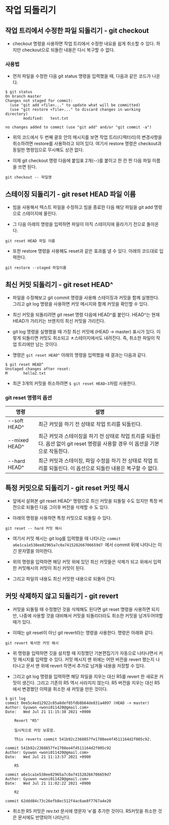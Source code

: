 # 작업 되돌리기

## 작업 트리에서 수정한 파일 되돌리기 - git checkout

* checkout 명령을 사용하면 작업 트리에서 수정한 내요을 쉽게 취소할 수 있다. 하지만 checkout으로 되돌린 내용은 다시 복구할 수 없다.

### 사용법

* 먼저 파일을 수정한 다음 git status 명령을 입력했을 때, 다음과 같은 코드가 나온다.

```
$ git status
On branch master
Changes not staged for commit:
  (use "git add <file>..." to update what will be committed)
  (use "git restore <file>..." to discard changes in working directory)
        modified:   test.txt

no changes added to commit (use "git add" and/or "git commit -a")
```

* 위의 코드에서 두 번째 괄호 안의 메시지를 보면 작업 트리(디렉터리)의 변경사항을 취소하려면 restore를 사용하라고 되어 있다. 여기서 restore 명령은 checkout과 동일한 명령임으로 무시해도 상관 없다.

* 이제 git checkout 명령 다음에 붙임표 2개(--)를 붙이고 한 칸 띈 다음 파일 이름을 쓰면 된다.

```git checkout -- 파일명```

## 스테이징 되돌리기 - git reset HEAD 파일 이름

* 빔을 사용해서 텍스트 파일을 수정하고 빔을 종료한 다음 해당 파일을 git add 명령으로 스테이지에 올린다.

* 그 다음 아래의 명령을 입력하면 파일이 아직 스테이지에 올라가기 전으로 돌아온다.

```git reset HEAD 파일 이름```

* 또한 restore 명령을 사용해도 reset과 같은 효과를 낼 수 있다. 아래의 코드대로 입력한다.

```git restore --staged 파일이름```

## 최신 커밋 되돌리기 - git reset HEAD^

* 파일을 수정해보고 git commit 명령을 사용해 스테이징과 커밋을 함께 실행한다. 그리고 git log 명령을 사용하면 커밋 메시지와 함께 커밋을 확인할 수 있다.

* 최신 커밋을 되돌리려면 git reset 명령 다음에 HEAD^를 붙인다. HEAD^는 현재 HEAD가 가리키는 브렌치의 최신 커밋을 가리킨다.

* git log 명령을 실행했을 때 가장 최신 커밋에 (HEAD -> master) 표시가 있다. 이렇게 되돌리면 커밋도 취소되고 ㅊ스테이지에서도 내려진다. 즉, 취소한 파일이 작업 트리에만 남는 것이다.

* 명령은  ```git reset HEAD^``` 아래의 명령을 입력했을 때 결과는 다음과 같다.

```
$ git reset HEAD^
Unstaged changes after reset:
M       hello2.txt
```

* 최큰 3개의 커밋을 취소하려면 ```$ git reset HEAD~3```처럼 사용한다.

### git reset 명령의 옵션

| 명령 | 설명 | 
| ---- | ---- |
| --soft HEAD^ | 최근 커밋을 하기 전 상태로 작업 트리를 되돌린다. |
| --mixed HEAD^ | 최근 커밋과 스테이징을 하기 전 상태로 작업 트리를 되돌린다. 옵션 없이 git reset 명령을 사용할 경우 이 옵션을 기본으로 작동한다. |
| --hard HEAD^ | 최근 커밋과 스테이징, 파일 수정을 하기 전 상태로 작업 트리를 되돌린다. 이 옵션으로 되돌린 내용은 복구할 수 없다. |

## 특정 커밋으로 되돌리기 - git reset 커밋 해시

* 앞에서 살펴본 git reset HEAD^ 명령으로 최신 커밋을 되돌릴 수도 있지만 특정 버전으로 되돌린 다음 그이후 버전을 삭제할 수 도 있다.

* 아래의 명령을 사용하면 특정 커밋으로 되돌릴 수 있다.

```git reset -- hard 커밋 해시```

* 여기서 커밋 해시는 git log를 입력했을 때 나타나는 ```commit a6e1ca1e538ee82965a7c0a741528266706659d7 ```에서 commit 뒤에 나타나는 이 긴 문자열을 의미한다.

* 위의 명령을 입력하면 해당 커밋 위에 있던 최신 커밋들은 삭제가 되고 위에서 입력한 커밋해시의 커밋이 최신 커밋이 된다.

* 그리고 파일의 내용도 최신 커밋한 내용으로 되돌아 간다.

## 커밋 삭제하지 않고 되돌리기 - git revert

* 커밋을 되돌릴 때 수정했던 것을 삭제해도 된다면 git reset 명령을 사용하면 되지만, 나중에 사용할 것을 대비해서 커밋을 되돌리더라도 취소한 커밋을 남겨두어야할 때가 있다.

* 이때는 git reset이 아닌 git revert라는 명령을 사용한다. 명령은 아래와 같다.

```
git revert 복사한 커밋 해시
```

* 위 명령을 입력하면 깃을 설치할 때 지정했던 기본편집기가 자동으로 나타나면서 커밋 메시지를 입력할 수 있다. 커밋 메시지 맨 위에는 어떤 버전을 revert 했는지 나타나고 문서 맨 위에 revert 하면서 추가로 남겨둘 내용을 저장할 수 있다.

* 그리고 git log 명령을 입력하면 해당 파일을 지우는 대신 R5를 revert 한 새로운 커밋이 생긴다. 그리고 기존의 R5 역시 사라지지 않는다. R5 버전을 지우는 대신 R5에서 변경했던 이력을 취소한 새 커밋을 만든 것이다.

```
$ git log
commit 0ee5c4ed12922c85a8def85fdb8b64de831a4097 (HEAD -> master)
Author: Gyuwon <woni011420@gmail.com>
Date:   Wed Jul 21 11:15:38 2021 +0900

    Revert "R5"

    일시적으로 커밋 보류함.

    This reverts commit 541b92c2368857fe1708ee4f4511164d2f005c92.

commit 541b92c2368857fe1708ee4f4511164d2f005c92
Author: Gyuwon <woni011420@gmail.com>
Date:   Wed Jul 21 11:13:57 2021 +0900

    R5

commit a6e1ca1e538ee82965a7c0a741528266706659d7
Author: Gyuwon <woni011420@gmail.com>
Date:   Wed Jul 21 11:02:22 2021 +0900

    R2

commit 62ddd84c73c26efb8ec512f4ac6ae8f7767a4e20
```

* 취소한 R5 커밋은 rev.txt 문서에 영문자 'e'를 추가한 것이다. R5커밋을 취소한 것은 문서에도 반영되어 나타난다.
